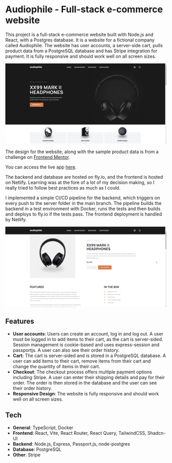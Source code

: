 # Audiophile - Full-stack e-commerce website

This project is a full-stack e-commerce website built with Node.js and React, with a Postgres database. It is a website for a fictional company called Audiophile. The website has user accounts, a server-side cart, pulls product data from a PostgreSQL database and has Stripe integration for payment. It is fully responsive and should work well on all screen sizes.

![Homepage screenshot](./screenshots/homepage.png)

The design for the website, along with the sample product data is from a challenge on [Frontend Mentor](https://www.frontendmentor.io/challenges/audiophile-ecommerce-website-C8cuSd_wx).

You can access the live app [here](https://audiophile.beneatock.com/).

The backend and database are hosted on fly.io, and the frontend is hosted on Netlify. Learning was at the fore of a lot of my decision making, so I really tried to follow best practices as much as I could.

I implemented a simple CI/CD pipeline for the backend, which triggers on every push to the server folder in the main branch. The pipeline builds the backend in a test environment with Docker, runs the tests and then builds and deploys to fly.io if the tests pass. The frontend deployment is handled by Netlify.

![Product page screenshot](./screenshots/product-page.png)

## Features

- **User accounts**: Users can create an account, log in and log out. A user must be logged in to add items to their cart, as the cart is server-sided. Session management is cookie-based and uses express-session and passportjs. A user can also see their order history.
- **Cart**: The cart is server-sided and is stored in a PostgreSQL database. A user can add items to their cart, remove items from their cart and change the quantity of items in their cart.
- **Checkout**: The checkout process offers multiple payment options including Stripe. A user can enter their shipping details and pay for their order. The order is then stored in the database and the user can see their order history.
- **Responsive Design**: The website is fully responsive and should work well on all screen sizes.

## Tech

- **General**: TypeScript, Docker
- **Frontend**: React, Vite, React Router, React Query, TailwindCSS, Shadcn-UI
- **Backend**: Node.js, Express, Passport.js, node-postgres
- **Database**: PostgreSQL
- **Other**: Stripe
